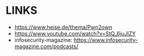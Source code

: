 # LINKS

- https://www.heise.de/thema/Pwn2own
- https://www.youtube.com/watch?v=StQ_6juJlZY
- infosecurity-magazine:
  https://www.infosecurity-magazine.com/podcasts/
